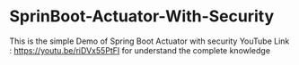 # SprinBoot-Actuator-With-Security
This is the simple Demo of Spring Boot Actuator with security
YouTube Link : https://youtu.be/riDVx55PtFI 
for understand the complete knowledge
